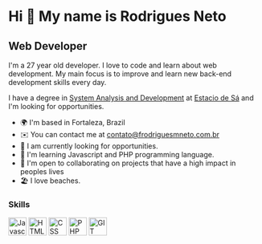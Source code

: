 Hi 👋 My name is Rodrigues Neto
==========================

Web Developer
-----------------------------

I'm a 27 year old developer. I love to code and learn about web development. My main focus is to improve and learn new back-end development skills every day.

I have a degree in [System Analysis and Development](https://estacio.br/cursos/graduacao/analise-e-desenvolvimento-de-sistemas) at [Estacio de Sá](https://estacio.br/a-estacio/sobre-a-estacio) and I'm looking for opportunities.

* 🌍  I'm based in Fortaleza, Brazil
* ✉️  You can contact me at [contato@frodriguesmneto.com.br](mailto:contato@frodriguesmneto.com.br)
* 🚀  I am currently looking for opportunities.
* 🧠  I'm learning Javascript and PHP programming language.
* 🤝  I'm open to collaborating on projects that have a high impact in peoples lives
* 🏖️  I love beaches.

### Skills

<p align="left">
<a href="https://developer.mozilla.org/en-US/docs/Web/JavaScript" target="_blank" rel="noreferrer"><img src="https://raw.githubusercontent.com/danielcranney/readme-generator/main/public/icons/skills/javascript-colored.svg" width="36" height="36" alt="Javascript" /></a>
<a href="https://developer.mozilla.org/en-US/docs/Glossary/HTML5" target="_blank" rel="noreferrer"><img src="https://raw.githubusercontent.com/danielcranney/readme-generator/main/public/icons/skills/html5-colored.svg" width="36" height="36" alt="HTML5" /></a>
<a href="https://developer.mozilla.org/en-US/docs/Glossary/CSS" target="_blank" rel="noreferrer"><img src="https://raw.githubusercontent.com/danielcranney/readme-generator/main/public/icons/skills/css3-colored.svg" width="36" height="36" alt="CSS" /></a>
<a href="https://developer.mozilla.org/en-US/docs/Glossary/PHP" target="_blank" rel="noreferrer"><img src="https://raw.githubusercontent.com/danielcranney/readme-generator/main/public/icons/skills/php.svg" width="36" height="36" alt="PHP" /></a>
<a href="https://developer.mozilla.org/en-US/docs/Glossary/GIT" target="_blank" rel="noreferrer"><img src="https://git-scm.com/images/logos/downloads/Git-Icon-1788C.png" width="36" height="36" alt="GIT" /></a>
</p>
